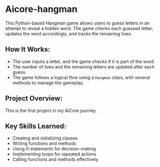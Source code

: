 # Aicore-hangman

This Python-based Hangman game allows users to guess letters in an attempt to reveal a hidden word. The game checks each guessed letter, updates the word accordingly, and tracks the remaining lives. 

## How It Works:
- The user inputs a letter, and the game checks if it is part of the word.
- The number of lives and the remaining letters are updated after each guess.
- The game follows a logical flow using a `Hangman` class, with several methods to manage the gameplay.

## Project Overview:
This is the first project in my AiCore journey.

## Key Skills Learned:
- Creating and initializing classes
- Writing functions and methods
- Using if-statements for decision-making
- Implementing loops for repeated actions
- Calling functions and methods effectively

